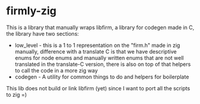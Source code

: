 # firmly-zig
This is a library that manually wraps libfirm, a library for codegen made in C, the library have two sections:
- low_level - this is a 1 to 1  representation on the "firm.h" made in zig manually, difference with a translate C is that we have descriptive enums for node enums and manually written enums that are not well translated in the translate-C version, there is also on top of that helpers to call the code in a more zig way
- codegen - A utility for common things to do and helpers for boilerplate

This lib does not build or link libfirm (yet) since I want to port all the scripts to zig =)

